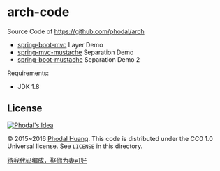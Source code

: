 # arch-code

Source Code of https://github.com/phodal/arch

 - [spring-boot-mvc](spring-boot-mvc/) Layer Demo
 - [spring-mvc-mustache](spring-mvc-mustache/) Separation Demo
 - [spring-boot-mustache](spring-boot-mustache/) Separation Demo 2


Requirements:

 - JDK 1.8

 License
 ---

[![Phodal's Idea](http://brand.phodal.com/shields/works-small.svg)](http://ideas.phodal.com/)

© 2015~2016 [Phodal Huang](https://www.phodal.com). This code is distributed under the CC0 1.0 Universal license. See `LICENSE` in this directory.

[待我代码编成，娶你为妻可好](http://www.xuntayizhan.com/person/ji-ke-ai-qing-zhi-er-shi-dai-wo-dai-ma-bian-cheng-qu-ni-wei-qi-ke-hao-wan/)
